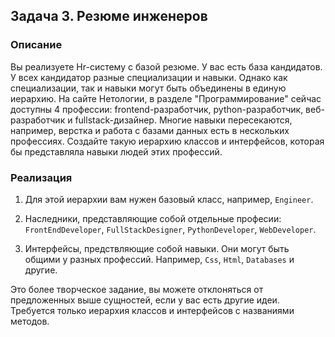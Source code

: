 ## Задача 3. Резюме инженеров
### Описание

Вы реализуете Hr-систему с базой резюме. У вас есть база кандидатов. У всех кандидатор разные специализации и навыки. Однако как специализации, так и навыки могут быть объединены в единую иерархию. На сайте Нетологии, в разделе "Программирование" сейчас доступны 4 профессии: frontend-разработчик, python-разработчик, веб-разработчик и fullstack-дизайнер. Многие навыки пересекаются, например, верстка и работа с базами данных есть в нескольких профессиях. Создайте такую иерархию классов и интерфейсов, которая бы представляла навыки людей этих профессий.

### Реализация
1. Для этой иерархии вам нужен базовый класс, например, `Engineer`.

2. Наследники, представляющие собой отдельные професии: `FrontEndDeveloper`, `FullStackDesigner`, `PythonDeveloper`, `WebDeveloper`.

3. Интерфейсы, предствляющие собой навыки. Они могут быть общими у разных профессий. Например, `Css`, `Html`, `Databases` и другие.

Это более творческое задание, вы можете отклоняться от предложенных выше сущностей, если у вас есть другие идеи. Требуется только иерархия классов и интерфейсов с названиями методов.
